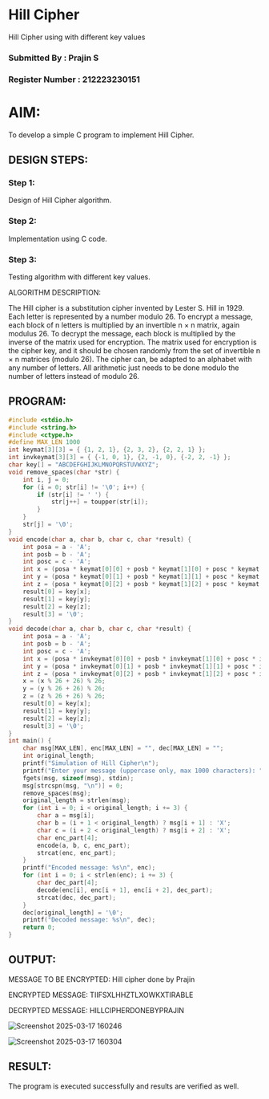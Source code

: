 # Hill Cipher
Hill Cipher using with different key values

### Submitted By : Prajin S
### Register Number : 212223230151

# AIM:

To develop a simple C program to implement Hill Cipher.

## DESIGN STEPS:

### Step 1:

Design of Hill Cipher algorithm. 

### Step 2:

Implementation using C code.

### Step 3:

Testing algorithm with different key values. 

ALGORITHM DESCRIPTION:

The Hill cipher is a substitution cipher invented by Lester S. Hill in 1929. Each letter is represented by a number modulo 26. To encrypt a message, each block of n letters is multiplied by an invertible n × n matrix, again modulus 26.
To decrypt the message, each block is multiplied by the inverse of the matrix used for encryption. The matrix used for encryption is the cipher key, and it should be chosen randomly from the set of invertible n × n matrices (modulo 26).
The cipher can, be adapted to an alphabet with any number of letters. All arithmetic just needs to be done modulo the number of letters instead of modulo 26.


## PROGRAM:
```C
#include <stdio.h>
#include <string.h>
#include <ctype.h>
#define MAX_LEN 1000
int keymat[3][3] = { {1, 2, 1}, {2, 3, 2}, {2, 2, 1} };
int invkeymat[3][3] = { {-1, 0, 1}, {2, -1, 0}, {-2, 2, -1} };
char key[] = "ABCDEFGHIJKLMNOPQRSTUVWXYZ";
void remove_spaces(char *str) {
    int i, j = 0;
    for (i = 0; str[i] != '\0'; i++) {
        if (str[i] != ' ') {
            str[j++] = toupper(str[i]);
        }
    }
    str[j] = '\0'; 
}
void encode(char a, char b, char c, char *result) {
    int posa = a - 'A';
    int posb = b - 'A';
    int posc = c - 'A';
    int x = (posa * keymat[0][0] + posb * keymat[1][0] + posc * keymat[2][0]) % 26;
    int y = (posa * keymat[0][1] + posb * keymat[1][1] + posc * keymat[2][1]) % 26;
    int z = (posa * keymat[0][2] + posb * keymat[1][2] + posc * keymat[2][2]) % 26;
    result[0] = key[x];
    result[1] = key[y];
    result[2] = key[z];
    result[3] = '\0';
}
void decode(char a, char b, char c, char *result) {
    int posa = a - 'A';
    int posb = b - 'A';
    int posc = c - 'A';
    int x = (posa * invkeymat[0][0] + posb * invkeymat[1][0] + posc * invkeymat[2][0]);
    int y = (posa * invkeymat[0][1] + posb * invkeymat[1][1] + posc * invkeymat[2][1]);
    int z = (posa * invkeymat[0][2] + posb * invkeymat[1][2] + posc * invkeymat[2][2]);
    x = (x % 26 + 26) % 26;
    y = (y % 26 + 26) % 26;
    z = (z % 26 + 26) % 26;
    result[0] = key[x];
    result[1] = key[y];
    result[2] = key[z];
    result[3] = '\0';
}
int main() {
    char msg[MAX_LEN], enc[MAX_LEN] = "", dec[MAX_LEN] = "";
    int original_length;
    printf("Simulation of Hill Cipher\n");
    printf("Enter your message (uppercase only, max 1000 characters): ");
    fgets(msg, sizeof(msg), stdin);
    msg[strcspn(msg, "\n")] = 0;  
    remove_spaces(msg);
    original_length = strlen(msg); 
    for (int i = 0; i < original_length; i += 3) {
        char a = msg[i];
        char b = (i + 1 < original_length) ? msg[i + 1] : 'X'; 
        char c = (i + 2 < original_length) ? msg[i + 2] : 'X'; 
        char enc_part[4];
        encode(a, b, c, enc_part);
        strcat(enc, enc_part);
    }
    printf("Encoded message: %s\n", enc);
    for (int i = 0; i < strlen(enc); i += 3) {
        char dec_part[4];
        decode(enc[i], enc[i + 1], enc[i + 2], dec_part);
        strcat(dec, dec_part);
    }
    dec[original_length] = '\0';
    printf("Decoded message: %s\n", dec);
    return 0;
}
```


## OUTPUT:
MESSAGE TO BE ENCRYPTED: Hill cipher done by Prajin

ENCRYPTED MESSAGE: TIIFSXLHHZTLXOWKXTIRABLE

DECRYPTED MESSAGE: HILLCIPHERDONEBYPRAJIN

![Screenshot 2025-03-17 160246](https://github.com/user-attachments/assets/319a3e87-a3bb-42c7-a799-840506226f48)

![Screenshot 2025-03-17 160304](https://github.com/user-attachments/assets/69030db1-883f-494e-8806-891629f6ba5c)


## RESULT:
The program is executed successfully and results are verified as well.
